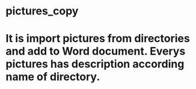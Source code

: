 # pictures_copy
# It is import pictures from directories and add to Word document. Everys pictures has description according name of directory.
